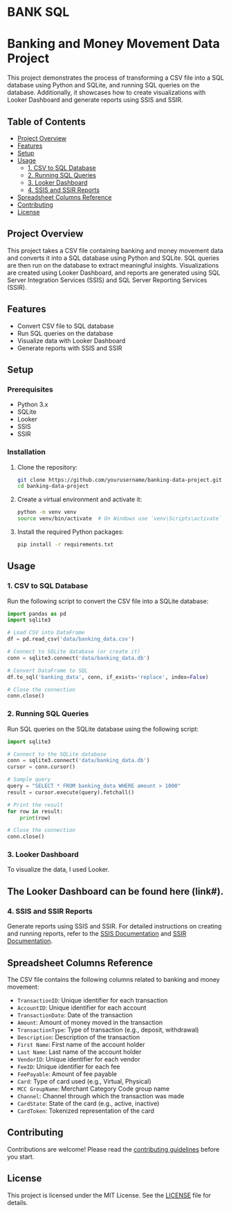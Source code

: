 # BANK SQL 

# Banking and Money Movement Data Project

This project demonstrates the process of transforming a CSV file into a SQL database using Python and SQLite, and running SQL queries on the database. Additionally, it showcases how to create visualizations with Looker Dashboard and generate reports using SSIS and SSIR.

## Table of Contents

- [Project Overview](#project-overview)
- [Features](#features)
- [Setup](#setup)
- [Usage](#usage)
  - [1. CSV to SQL Database](#1-csv-to-sql-database)
  - [2. Running SQL Queries](#2-running-sql-queries)
  - [3. Looker Dashboard](#3-looker-dashboard)
  - [4. SSIS and SSIR Reports](#4-ssis-and-ssir-reports)
- [Spreadsheet Columns Reference](#spreadsheet-columns-reference)
- [Contributing](#contributing)
- [License](#license)

## Project Overview

This project takes a CSV file containing banking and money movement data and converts it into a SQL database using Python and SQLite. SQL queries are then run on the database to extract meaningful insights. Visualizations are created using Looker Dashboard, and reports are generated using SQL Server Integration Services (SSIS) and SQL Server Reporting Services (SSIR).

## Features

- Convert CSV file to SQL database
- Run SQL queries on the database
- Visualize data with Looker Dashboard
- Generate reports with SSIS and SSIR

## Setup

### Prerequisites

- Python 3.x
- SQLite
- Looker
- SSIS
- SSIR

### Installation

1. Clone the repository:
    ```bash
    git clone https://github.com/yourusername/banking-data-project.git
    cd banking-data-project
    ```

2. Create a virtual environment and activate it:
    ```bash
    python -m venv venv
    source venv/bin/activate  # On Windows use `venv\Scripts\activate`
    ```

3. Install the required Python packages:
    ```bash
    pip install -r requirements.txt
    ```

## Usage

### 1. CSV to SQL Database

Run the following script to convert the CSV file into a SQLite database:

```python
import pandas as pd
import sqlite3

# Load CSV into DataFrame
df = pd.read_csv('data/banking_data.csv')

# Connect to SQLite database (or create it)
conn = sqlite3.connect('data/banking_data.db')

# Convert DataFrame to SQL
df.to_sql('banking_data', conn, if_exists='replace', index=False)

# Close the connection
conn.close()

```

### 2. Running SQL Queries

Run SQL queries on the SQLite database using the following script:

```python
import sqlite3

# Connect to the SQLite database
conn = sqlite3.connect('data/banking_data.db')
cursor = conn.cursor()

# Sample query
query = "SELECT * FROM banking_data WHERE amount > 1000"
result = cursor.execute(query).fetchall()

# Print the result
for row in result:
    print(row)

# Close the connection
conn.close()
```
### 3. Looker Dashboard

To visualize the data, I used Looker.  
## The Looker Dashboard can be found here (link#). 

### 4. SSIS and SSIR Reports

Generate reports using SSIS and SSIR. For detailed instructions on creating and running reports, refer to the [SSIS Documentation](https://docs.microsoft.com/en-us/sql/integration-services/sql-server-integration-services) and [SSIR Documentation](https://docs.microsoft.com/en-us/sql/reporting-services/create-deploy-and-manage-mobile-and-paginated-reports).

## Spreadsheet Columns Reference

The CSV file contains the following columns related to banking and money movement:

- `TransactionID`: Unique identifier for each transaction
- `AccountID`: Unique identifier for each account
- `TransactionDate`: Date of the transaction
- `Amount`: Amount of money moved in the transaction
- `TransactionType`: Type of transaction (e.g., deposit, withdrawal)
- `Description`: Description of the transaction
- `First Name`: First name of the account holder
- `Last Name`: Last name of the account holder
- `VendorID`: Unique identifier for each vendor
- `FeeID`: Unique identifier for each fee
- `FeePayable`: Amount of fee payable
- `Card`: Type of card used (e.g., Virtual, Physical)
- `MCC GroupName`: Merchant Category Code group name
- `Channel`: Channel through which the transaction was made
- `CardState`: State of the card (e.g., active, inactive)
- `CardToken`: Tokenized representation of the card

## Contributing

Contributions are welcome! Please read the [contributing guidelines](CONTRIBUTING.md) before you start.

## License

This project is licensed under the MIT License. See the [LICENSE](LICENSE) file for details.

